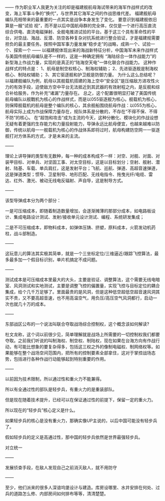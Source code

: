 ——
作为职业军人我更为关注的却是福建舰航母海试带来的海军作战样式的改变，海上军事斗争的“换代”，与世界其它海军之间的作战思维代差。
福建舰航母编队亮相带来的最重要的一点其实是战争本身发生了变化。
要意识到福建舰依旧算是一艘“试验
视”，而不是以后中国航母群的完全体，仅仅是一个进行高压直流综合供电、直流电磁弹射、全舰电推进试验的平台。基于这三个具有革命性的平台，对空战、海战、反潜、防空各种复杂对抗系统进行整合验证，才是福建规需要担负的最主要任务。按照中国军事力量发展“稳步走”的战略，成熟一个、试验一个、探索一个
——
以福建舰体现出来的海战新特征分析，中国海军未来作战样式与美国传统航母编队是不一样的，这是一种确定拥有
“海陆综合一体作战能力”的新型海上作战力量，实现的是真正的“陆海空天电”一体化联合作战能力。
这种作战样式的特点是：
1、航母是制空权核心、制海权辅助；
2、先进驱逐舰是制海权核心、制陆权辅助；
3、其它驱逐舰和护卫舰是防御力量。
为什么这么总结呢？
以福建舰编队为例，航母以其舰载机搭建的海上空中“安全区“是压缩敌方进攻性火力的有效手段，迫使敌方空中平台无法抵近到其武器的有效射程之内，是反舰和综合补给服务，作为补充“诸漏”力量存在。
总之，这个配置很明显打破了美国传统航母编队以舰戰机为核心的作战样式，而是以055驱逐舰为核心。舰载机为核心，则保障舰载机的航母是整个编队的核心，其余舰船围绕航母作战：以055为核心，航母实际上成为作战保障力量存在，规队体系是分散的，不存在“不得不保、不得不防”的核心。
在“超饱和攻击“成为主流的今天，这种分散化、模块化的作战设想无疑有着更强的生存能力和力量投射能力，导弹永远比航母便宜，也越来越难以防御，传统以航母一一舰载机为核心的作战体系即将过时，航母构建防空网一一驱逐舰打对方体系的方式，才是未来的主流。

——

理论上讲导弹的类型有无数种，每一种的成本构成不一样：对空、对舰、对面、对装甲目标、对单兵、对坚固工事、对太空目标，这是以目标划分；空射、舰射、潜射、陆基、车载、单兵肩扛，这是发射平台；飞航、巡航、弹道、高超音速弹道，这是弹道类型；惯导、卫星制导、地形匹配、无线电指令、拖曳光纤/电缆、雷达、红外、激光、被动无线电反辐射、声自导，这是制导方式。

——

该型导弹成本分为两个部分：

一是可压缩成本，即随着制造数量增加，会逐渐摊薄的那部分成本，如电路板设计、集成电路设计测试、发射/接收单元设计测试、编程、系统研发集成；

二是不可压缩成本，即物料成本，如弹体压铸、挤塑，原料成本，火箭发动机药柱，战斗部制造。

——

这玩意儿的算法其实极其简单，就是一个三坐标定位/三维逼近/跟踪飞控算法，最多最多加一个假目标识别，单片机搞定不成问题。

——

测试成本是可压缩成本里最大的大头，主要是验证、调整算法，这个需要无线电暗室、风洞测试和实地测试，主要是调整飞控的偏置量，实现飞控与目标定位的耦合集成，给个几千万足够了。里面最贵的是风洞，但是这种低空超低空超音速风洞其实不贵，又不要高超音速，也不用高温空气，用负压/高压空气风洞都行，启动一次也就几十万的成本。

——

东部战区公布的一个说法叫联合夺取战场综合控制权，这个概念该如何解读?

杜文龙称，这个词以前很少见，简单理解就是战场上所需要的一切控制权我们都要夺取。之前我们听说的叫制海权、制空权、制陆权，现在如果在台海方向有作战行动，有可能比想象的要复杂得多，包括这三权之外的像制电磁权、制网络权等。如果能够在整个战场空间范围内，把所有的控制要素全部拿住，这对于掌控战场态势，包括进行各种作战行动能够起到特别重要的作用。

——

以前因为技术限制，所以通过性和重火力不能兼得。

所以有全通过性的部队是轻步兵，有重火力的是重装部队。

但是现在随着技术提升，已经可以在保证通过性的前提下，保留一定的重火力。

所以现在的“轻步兵”核心定义是什么。

如果轻步兵的核心是没有重火力，那确实像UP主说的，以后中国可能没有轻步兵了。

假如轻步兵的定义是高通过性，那中国的轻步兵依然是世界最强轻步兵。

对立统一

——

发展侦查手段，在敌人发现自己之前消灭敌人，就不用防守

——

至少，他们派来的很多人深谙坞堡设计与建造。库房设哪里、水井安排在何处、过兵的道路怎么修、内部房间如何排布等等，清清楚楚。